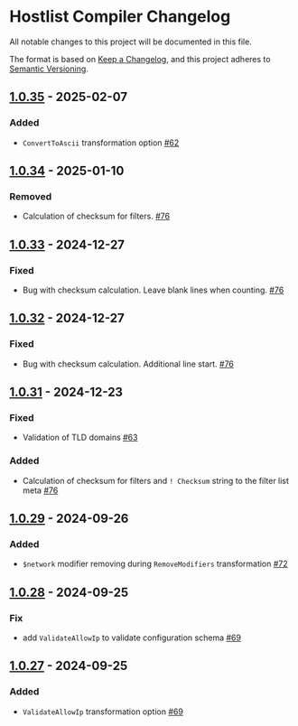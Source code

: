 # Hostlist Compiler Changelog

All notable changes to this project will be documented in this file.

The format is based on [Keep a Changelog](https://keepachangelog.com/en/1.0.0/),
and this project adheres to [Semantic Versioning](https://semver.org/spec/v2.0.0.html).

## [1.0.35] - 2025-02-07

### Added

- `ConvertToAscii` transformation option [#62]

[1.0.35]: https://github.com/AdguardTeam/HostlistCompiler/compare/v1.0.34...v1.0.35
[#62]: https://github.com/AdguardTeam/HostlistCompiler/issues/62

## [1.0.34] - 2025-01-10

### Removed

- Calculation of checksum for filters. [#76]

[1.0.34]: https://github.com/AdguardTeam/HostlistCompiler/compare/v1.0.33...v1.0.34

## [1.0.33] - 2024-12-27

### Fixed

- Bug with checksum calculation. Leave blank lines when counting. [#76]

[1.0.33]: https://github.com/AdguardTeam/HostlistCompiler/compare/v1.0.32...v1.0.33

## [1.0.32] - 2024-12-27

### Fixed

- Bug with checksum calculation. Additional line start. [#76]

[1.0.32]: https://github.com/AdguardTeam/HostlistCompiler/compare/v1.0.31...v1.0.32

## [1.0.31] - 2024-12-23

### Fixed

- Validation of TLD domains [#63]

### Added

- Calculation of checksum for filters and `! Checksum` string to the filter list meta [#76]

[1.0.31]: https://github.com/AdguardTeam/HostlistCompiler/compare/v1.0.29...v1.0.31
[#63]: https://github.com/AdguardTeam/HostlistCompiler/issues/63
[#76]: https://github.com/AdguardTeam/HostlistCompiler/issues/76

## [1.0.29] - 2024-09-26

### Added

- `$network` modifier removing during `RemoveModifiers` transformation [#72]

[1.0.29]: https://github.com/AdguardTeam/HostlistCompiler/compare/v1.0.28...v1.0.29
[#72]: https://github.com/AdguardTeam/FiltersCompiler/issues/72


## [1.0.28] - 2024-09-25

### Fix

- add `ValidateAllowIp` to validate configuration schema [#69]

[1.0.28]: https://github.com/AdguardTeam/HostlistCompiler/compare/v1.0.27...v1.0.28


## [1.0.27] - 2024-09-25

### Added

- `ValidateAllowIp` transformation option [#69]

[1.0.27]: https://github.com/AdguardTeam/HostlistCompiler/compare/v1.0.26...v1.0.27
[#69]: https://github.com/AdguardTeam/FiltersCompiler/issues/69
